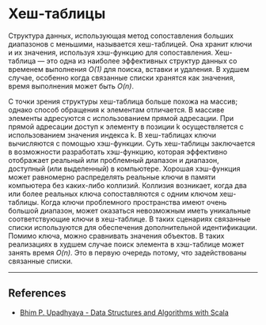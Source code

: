 # Хеш-таблицы

Структура данных, использующая метод сопоставления больших диапазонов с меньшими, называется хеш-таблицей.
Она хранит ключи и их значения, используя хэш-функцию для сопоставления. 
Хеш-таблица — это одна из наиболее эффективных структур данных со временем выполнения _O(1)_ для поиска, вставки и удаления. 
В худшем случае, особенно когда связанные списки хранятся как значения, время выполнения может быть _O(n)_.

С точки зрения структуры хеш-таблица больше похожа на массив; однако способ обращения к элементам отличается. 
В массиве элементы адресуются с использованием прямой адресации. 
При прямой адресации доступ к элементу в позиции k осуществляется с использованием значения индекса k. 
В хеш-таблицах ключи вычисляются с помощью хэш-функции. 
Суть хеш-таблицы заключается в возможности разработать хэш-функцию, 
которая эффективно отображает реальный или проблемный диапазон и диапазон, доступный (или выделенный) в компьютере. 
Хорошая хэш-функция может равномерно распределять реальные ключи в памяти компьютера без каких-либо коллизий. 
Коллизия возникает, когда два или более реальных ключа сопоставляются с одним ключом хеш-таблицы. 
Когда ключи проблемного пространства имеют очень большой диапазон, 
может оказаться невозможным иметь уникальные соответствующие ключи в хеш-таблице. 
В таких сценариях связанные списки используются для обеспечения дополнительной идентификации. 
Помимо ключа, можно сравнивать значения объектов. 
В таких реализациях в худшем случае поиск элемента в хэш-таблице может занять время _O(n)_. 
Это в первую очередь потому, что задействованы связанные списки.


---

## References

- [Bhim P. Upadhyaya - Data Structures and Algorithms with Scala](https://link.springer.com/book/10.1007/978-3-030-12561-5)
